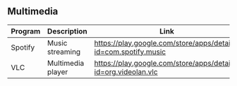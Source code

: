 ## Multimedia

| Program | Description | Link | Plugins | Comment |
| --- | --- | --- | --- | --- |
| Spotify | Music streaming | https://play.google.com/store/apps/details?id=com.spotify.music |
| VLC | Multimedia player | https://play.google.com/store/apps/details?id=org.videolan.vlc |
